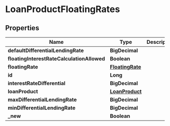 

# LoanProductFloatingRates


## Properties

| Name | Type | Description | Notes |
|------------ | ------------- | ------------- | -------------|
|**defaultDifferentialLendingRate** | **BigDecimal** |  |  [optional] |
|**floatingInterestRateCalculationAllowed** | **Boolean** |  |  [optional] |
|**floatingRate** | [**FloatingRate**](FloatingRate.md) |  |  [optional] |
|**id** | **Long** |  |  [optional] |
|**interestRateDifferential** | **BigDecimal** |  |  [optional] |
|**loanProduct** | [**LoanProduct**](LoanProduct.md) |  |  [optional] |
|**maxDifferentialLendingRate** | **BigDecimal** |  |  [optional] |
|**minDifferentialLendingRate** | **BigDecimal** |  |  [optional] |
|**_new** | **Boolean** |  |  [optional] |



